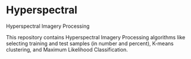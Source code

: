 # Hyperspectral
Hyperspectral Imagery Processing

This repository contains Hyperspectral Imagery Processing algorithms like selecting training and test samples (in number and percent), K-means clustering, and Maximum Likelihood Classification.
